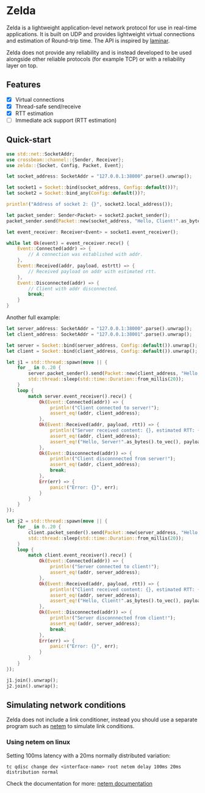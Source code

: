 # Zelda

Zelda is a lightweight application-level network protocol for use in real-time applications. It is built on UDP and provides lightweight virtual connections and estimation of Round-trip time. The API is inspired by [laminar](https://github.com/amethyst/laminar).

Zelda does not provide any reliability and is instead developed to be used alongside other reliable protocols (for example TCP) or with a reliability layer on top.

## Features
 * [x] Virtual connections
 * [x] Thread-safe send/receive
 * [x] RTT estimation
 * [ ] Immediate ack support (RTT estimation)

## Quick-start
```rust
use std::net::SocketAddr;
use crossbeam::channel::{Sender, Receiver};
use zelda::{Socket, Config, Packet, Event};

let socket_address: SocketAddr = "127.0.0.1:38000".parse().unwrap();

let socket1 = Socket::bind(socket_address, Config::default())?;
let socket2 = Socket::bind_any(Config::default())?;

println!("Address of socket 2: {}", socket2.local_address());

let packet_sender: Sender<Packet> = socket2.packet_sender();
packet_sender.send(Packet::new(socket_address, "Hello, Client!".as_bytes().to_vec()));

let event_receiver: Receiver<Event> = socket1.event_receiver();

while let Ok(event) = event_receiver.recv() {
    Event::Connected(addr) => {
        // A connection was established with addr.
    },
    Event::Received(addr, payload, estrtt) => {
        // Received payload on addr with estimated rtt.
    },
    Event::Disconnected(addr) => {
        // Client with addr disconnected.
        break;
    }
}
```

Another full example:
```rust
let server_address: SocketAddr = "127.0.0.1:38000".parse().unwrap();
let client_address: SocketAddr = "127.0.0.1:38001".parse().unwrap();

let server = Socket::bind(server_address, Config::default()).unwrap();
let client = Socket::bind(client_address, Config::default()).unwrap();

let j1 = std::thread::spawn(move || {
    for _ in 0..20 {
        server.packet_sender().send(Packet::new(client_address, "Hello, Client!".as_bytes().to_vec())).unwrap();
        std::thread::sleep(std::time::Duration::from_millis(20));
    }
    loop {
        match server.event_receiver().recv() {
            Ok(Event::Connected(addr)) => {
                println!("Client connected to server!");
                assert_eq!(addr, client_address);
            },
            Ok(Event::Received(addr, payload, rtt)) => {
                println!("Server received content: {}, estimated RTT: {} ms, has estimate: {}", std::str::from_utf8(&payload).unwrap(), rtt.unwrap_or_default().as_millis(), rtt.is_some());
                assert_eq!(addr, client_address);
                assert_eq!("Hello, Server!".as_bytes().to_vec(), payload);
            },
            Ok(Event::Disconnected(addr)) => {
                println!("Client disconnnected from server!");
                assert_eq!(addr, client_address);
                break;
            },
            Err(err) => {
                panic!("Error: {}", err);
            }
        }
    }
});

let j2 = std::thread::spawn(move || {
    for _ in 0..20 {
        client.packet_sender().send(Packet::new(server_address, "Hello, Server!".as_bytes().to_vec())).unwrap();
        std::thread::sleep(std::time::Duration::from_millis(20));
    }
    loop {
        match client.event_receiver().recv() {
            Ok(Event::Connected(addr)) => {
                println!("Server connected to client!");
                assert_eq!(addr, server_address);
            },
            Ok(Event::Received(addr, payload, rtt)) => {
                println!("Client received content: {}, estimated RTT: {} ms, has estimate: {}", std::str::from_utf8(&payload).unwrap(), rtt.unwrap_or_default().as_millis(), rtt.is_some());
                assert_eq!(addr, server_address);
                assert_eq!("Hello, Client!".as_bytes().to_vec(), payload);
            },
            Ok(Event::Disconnected(addr)) => {
                println!("Server disconnnected from client!");
                assert_eq!(addr, server_address);
                break;
            },
            Err(err) => {
                panic!("Error: {}", err);
            }
        }
    }
});

j1.join().unwrap();
j2.join().unwrap();
```

## Simulating network conditions 
Zelda does not include a link conditioner, instead you should use a separate program such as [netem](https://wiki.linuxfoundation.org/networking/netem) to simulate link conditions.

### Using netem on linux
Setting 100ms latency with a 20ms normally distributed variation:
```
tc qdisc change dev <interface-name> root netem delay 100ms 20ms distribution normal
```
Check the documentation for more: [netem documentation](https://wiki.linuxfoundation.org/networking/netem#packet_loss)